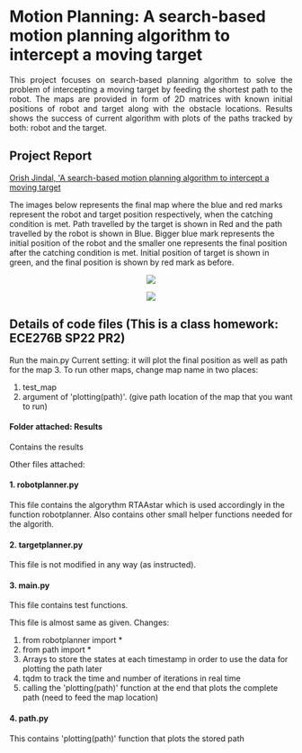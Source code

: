 # Motion Planning: A search-based motion planning algorithm to intercept a moving target

<p align="justify">
This project focuses on search-based planning algorithm to solve the problem of intercepting a moving target by feeding the shortest path to the robot. The maps are provided in form of 2D matrices with known initial positions of robot and target along with the obstacle locations. Results shows the success of current algorithm with plots of the paths tracked by both: robot and the target.
</p>

## Project Report
[Orish Jindal, 'A search-based motion planning algorithm to intercept a moving target](https://github.com/ojindal/Motion-Planning-Moving-target/blob/main/Orish%20PR2%20report.pdf)

The images below represents the final map where the blue and red marks represent the robot and target position respectively, when the catching condition is met. Path travelled by the target is shown in Red and the path travelled by the robot is shown in Blue. Bigger
blue mark represents the initial position of the robot and the smaller one represents the final position after the catching condition is met. Initial position of target is shown in green, and the final position is shown by red mark as before.
<p align="center">
  <img src = "https://user-images.githubusercontent.com/89351094/208837683-f4e457ab-1d3a-4318-b63a-65891c27f78a.jpg"/>
 </p>
 
<p align="center">

  <img src = "https://user-images.githubusercontent.com/89351094/208837565-1a314959-1271-4376-b5c9-9c0e344c23c3.jpg"/>

</p>

## Details of code files (This is a class homework: ECE276B SP22 PR2)

Run the main.py
Current setting: it will plot the final position as well as path for the map 3.
To run other maps, change map name in two places: 

1) test_map
2) argument of 'plotting(path)'. (give path location of the map that you want to run)

#### Folder attached: Results
Contains the results

Other files attached:
#### 1. robotplanner.py

This file contains the algorythm RTAAstar which is used accordingly in the function robotplanner.
Also contains other small helper functions needed for the algorith.

#### 2. targetplanner.py
This file is not modified in any way (as instructed).

#### 3. main.py

This file contains test functions.

This file is almost same as given.
Changes:

1) from robotplanner import *
2) from path import * 
3) Arrays to store the states at each timestamp in order to use the data for plotting the path later
4) tqdm to track the time and number of iterations in real time
5) calling the 'plotting(path)' function at the end that plots the complete path (need to feed the map location)

#### 4. path.py

This contains 'plotting(path)' function that plots the stored path
